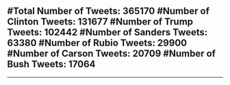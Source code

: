 #Total Number of Tweets: 365170 
#Number of Clinton Tweets: 131677
#Number of Trump Tweets: 102442
#Number of Sanders Tweets: 63380
#Number of Rubio Tweets: 29900
#Number of Carson Tweets: 20709
#Number of Bush Tweets: 17064
---
---
